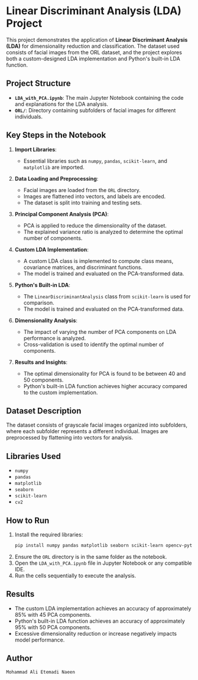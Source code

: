 # Linear Discriminant Analysis (LDA) Project

This project demonstrates the application of **Linear Discriminant Analysis (LDA)** for dimensionality reduction and classification. The dataset used consists of facial images from the ORL dataset, and the project explores both a custom-designed LDA implementation and Python's built-in LDA function.

## Project Structure

- **`LDA_with_PCA.ipynb`**: The main Jupyter Notebook containing the code and explanations for the LDA analysis.
- **`ORL/`**: Directory containing subfolders of facial images for different individuals.

## Key Steps in the Notebook

1. **Import Libraries**:
   - Essential libraries such as `numpy`, `pandas`, `scikit-learn`, and `matplotlib` are imported.

2. **Data Loading and Preprocessing**:
   - Facial images are loaded from the `ORL` directory.
   - Images are flattened into vectors, and labels are encoded.
   - The dataset is split into training and testing sets.

3. **Principal Component Analysis (PCA)**:
   - PCA is applied to reduce the dimensionality of the dataset.
   - The explained variance ratio is analyzed to determine the optimal number of components.

4. **Custom LDA Implementation**:
   - A custom LDA class is implemented to compute class means, covariance matrices, and discriminant functions.
   - The model is trained and evaluated on the PCA-transformed data.

5. **Python's Built-in LDA**:
   - The `LinearDiscriminantAnalysis` class from `scikit-learn` is used for comparison.
   - The model is trained and evaluated on the PCA-transformed data.

6. **Dimensionality Analysis**:
   - The impact of varying the number of PCA components on LDA performance is analyzed.
   - Cross-validation is used to identify the optimal number of components.

7. **Results and Insights**:
   - The optimal dimensionality for PCA is found to be between 40 and 50 components.
   - Python's built-in LDA function achieves higher accuracy compared to the custom implementation.

## Dataset Description

The dataset consists of grayscale facial images organized into subfolders, where each subfolder represents a different individual. Images are preprocessed by flattening into vectors for analysis.

## Libraries Used

- `numpy`
- `pandas`
- `matplotlib`
- `seaborn`
- `scikit-learn`
- `cv2`

## How to Run

1. Install the required libraries:
   ```bash
   pip install numpy pandas matplotlib seaborn scikit-learn opencv-python
2. Ensure the `ORL` directory is in the same folder as the notebook.
3. Open the `LDA_with_PCA.ipynb` file in Jupyter Notebook or any compatible IDE.
4. Run the cells sequentially to execute the analysis.

## Results

- The custom LDA implementation achieves an accuracy of approximately 85% with 45 PCA components.
- Python's built-in LDA function achieves an accuracy of approximately 95% with 50 PCA components.
- Excessive dimensionality reduction or increase negatively impacts model performance. 

## Author
    Mohammad Ali Etemadi Naeen